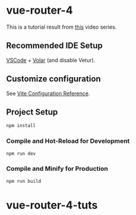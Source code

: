 # vue-router-4

This is a tutorial result from [this](https://www.youtube.com/playlist?list=PL6tf8fRbavl1A-S6D6Lt_fNWogiaGlP7L) video series.

## Recommended IDE Setup

[VSCode](https://code.visualstudio.com/) + [Volar](https://marketplace.visualstudio.com/items?itemName=Vue.volar) (and disable Vetur).

## Customize configuration

See [Vite Configuration Reference](https://vitejs.dev/config/).

## Project Setup

```sh
npm install
```

### Compile and Hot-Reload for Development

```sh
npm run dev
```

### Compile and Minify for Production

```sh
npm run build
```
# vue-router-4-tuts
